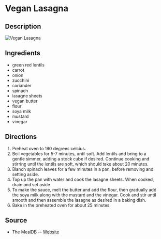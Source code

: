 # Vegan Lasagna

## Description
![Vegan Lasagna](https://www.themealdb.com/images/media/meals/rvxxuy1468312893.jpg "Vegan Lasagna")

## Ingredients
- green red lentils
- carrot
- onion
- zucchini
- coriander
- spinach
- lasagne sheets
- vegan butter
- flour
- soya milk
- mustard
- vinegar

## Directions
1. Preheat oven to 180 degrees celcius. 
2. Boil vegetables for 5-7 minutes, until soft. Add lentils and bring to a gentle simmer, adding a stock cube if desired. Continue cooking and stirring until the lentils are soft, which should take about 20 minutes. 
3. Blanch spinach leaves for a few minutes in a pan, before removing and setting aside. 
4. Top up the pan with water and cook the lasagne sheets. When cooked, drain and set aside
5. To make the sauce, melt the butter and add the flour, then gradually add the soya milk along with the mustard and the vinegar. Cook and stir until smooth and then assemble the lasagne as desired in a baking dish. 
6. Bake in the preheated oven for about 25 minutes.

## Source

- The MealDB -- [Website](https://themealdb.com/)
